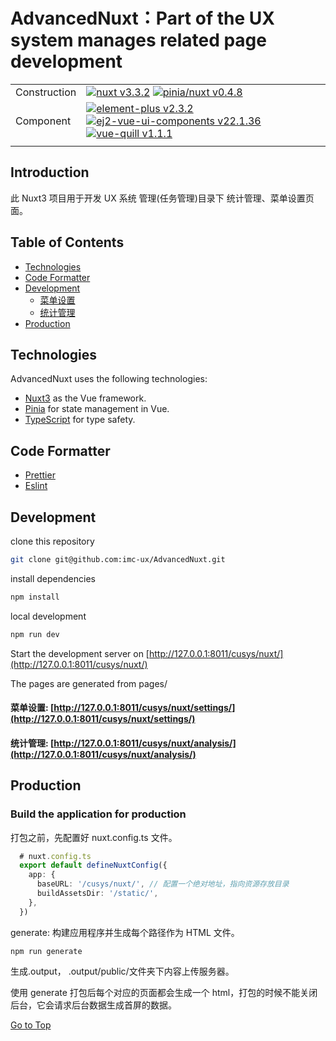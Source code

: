 # AdvancedNuxt：Part of the UX system manages related page development

| | |
| --- | --- |
| Construction | [![nuxt v3.3.2](https://img.shields.io/badge/nuxt-v3.3.2-00DC82.svg)](https://nuxt.com/) [![pinia/nuxt v0.4.8](https://img.shields.io/badge/pinia/nuxt-v0.4.8-FFD859.svg)](https://pinia.vuejs.org/) |
| Component  | [![element-plus v2.3.2](https://img.shields.io/badge/element--plus-v2.3.2-409EFF.svg)](https://element-plus.org/zh-CN/component/button.html) [![ej2-vue-ui-components v22.1.36](https://img.shields.io/badge/ej2--vue--ui--components-v22.1.36-FFF.svg)](https://ej2.syncfusion.com/vue/documentation/) [![vue-quill v1.1.1](https://img.shields.io/badge/vue--quill-v1.1.1-2C3E50.svg)](https://github.com/vueup/vue-quill) |
| | |                                                                                                                                                                                                                                                                                                                                                                                                           |

## Introduction

此 Nuxt3 项目用于开发 UX 系统 管理(任务管理)目录下 统计管理、菜单设置页面。

## Table of Contents

- [Technologies](#technologies)
- [Code Formatter](#code-formatter)
- [Development](#development)
  - [菜单设置](http://127.0.0.1:8011/cusys/nuxt/settings/)
  - [统计管理](http://127.0.0.1:8011/cusys/nuxt/analysis/)
- [Production](#production)

## Technologies

AdvancedNuxt uses the following technologies:

- [Nuxt3](https://v3.nuxtjs.org) as the Vue framework.
- [Pinia](https://pinia.vuejs.org/) for state management in Vue.
- [TypeScript](https://www.typescriptlang.org) for type safety.

## Code Formatter

- [Prettier](https://prettier.io)
- [Eslint](https://eslint.org)

## Development

clone this repository

```bash
git clone git@github.com:imc-ux/AdvancedNuxt.git
```

install dependencies

```bash
npm install
```

local development

```bash
npm run dev
```

Start the development server on [http://127.0.0.1:8011/cusys/nuxt/](http://127.0.0.1:8011/cusys/nuxt/)

The pages are generated from pages/

#### 菜单设置: [http://127.0.0.1:8011/cusys/nuxt/settings/](http://127.0.0.1:8011/cusys/nuxt/settings/)

#### 统计管理: [http://127.0.0.1:8011/cusys/nuxt/analysis/](http://127.0.0.1:8011/cusys/nuxt/analysis/)

## Production

### Build the application for production

打包之前，先配置好 nuxt.config.ts 文件。

```ts
  # nuxt.config.ts
  export default defineNuxtConfig({
    app: {
      baseURL: '/cusys/nuxt/', // 配置一个绝对地址，指向资源存放目录
      buildAssetsDir: '/static/',
    },
  })
```

generate: 构建应用程序并生成每个路径作为 HTML 文件。

```
npm run generate
```

生成.output， .output/public/文件夹下内容上传服务器。

使用 generate 打包后每个对应的页面都会生成一个 html，打包的时候不能关闭后台，它会请求后台数据生成首屏的数据。

[Go to Top](#table-of-contents)
